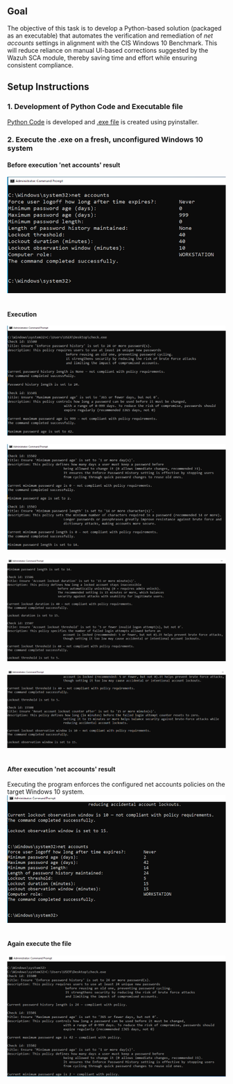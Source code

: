 ## Goal

The objective of this task is to develop a Python-based solution (packaged as an executable) that automates the verification and remediation of *net accounts* settings in alignment with the CIS Windows 10 Benchmark. This will reduce reliance on manual UI-based corrections suggested by the Wazuh SCA module, thereby saving time and effort while ensuring consistent compliance.

## Setup Instructions 
### 1. Development of Python Code and Executable file
[Python Code](cis_win10_benchmark_net_accounts_remediations.py) is developed and [.exe file](cis_win10_benchmark_net_accounts_remediations.exe) is created using pyinstaller.

### 2. Execute the .exe on a fresh, unconfigured Windows 10 system
#### Before execution 'net accounts' result
![Preview Failed](Implement-net-accounts-policy-Python-code-screenshots/1.png)<br><br>
#### Execution 
![Preview Failed](Implement-net-accounts-policy-Python-code-screenshots/2.png)<br><br>
![Preview Failed](Implement-net-accounts-policy-Python-code-screenshots/3.png)<br><br>
![Preview Failed](Implement-net-accounts-policy-Python-code-screenshots/4.png)<br><br>
![Preview Failed](Implement-net-accounts-policy-Python-code-screenshots/5.png)<br><br>
#### After execution 'net accounts' result
Executing the program enforces the configured net accounts policies on the target Windows 10 system.<br>
![Preview Failed](Implement-net-accounts-policy-Python-code-screenshots/6.png)<br><br>
#### Again execute the file
![Preview Failed](Implement-net-accounts-policy-Python-code-screenshots/7.png)<br><br>



